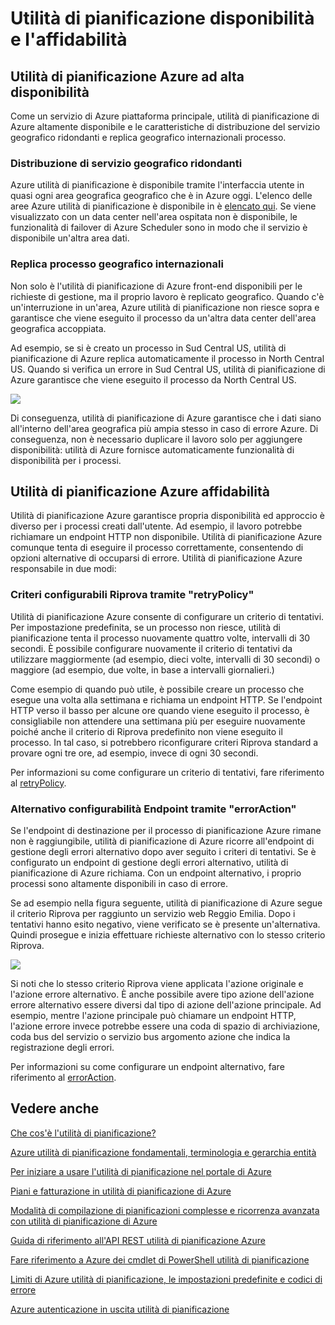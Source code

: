 <properties
 pageTitle="Utilità di pianificazione disponibilità e l'affidabilità"
 description="Utilità di pianificazione disponibilità e l'affidabilità"
 services="scheduler"
 documentationCenter=".NET"
 authors="derek1ee"
 manager="kevinlam1"
 editor=""/>
<tags
 ms.service="scheduler"
 ms.workload="infrastructure-services"
 ms.tgt_pltfrm="na"
 ms.devlang="dotnet"
 ms.topic="article"
 ms.date="08/16/2016"
 ms.author="deli"/>


# <a name="scheduler-high-availability-and-reliability"></a>Utilità di pianificazione disponibilità e l'affidabilità

## <a name="azure-scheduler-high-availability"></a>Utilità di pianificazione Azure ad alta disponibilità

Come un servizio di Azure piattaforma principale, utilità di pianificazione di Azure altamente disponibile e le caratteristiche di distribuzione del servizio geografico ridondanti e replica geografico internazionali processo.

### <a name="geo-redundant-service-deployment"></a>Distribuzione di servizio geografico ridondanti

Azure utilità di pianificazione è disponibile tramite l'interfaccia utente in quasi ogni area geografica geografico che è in Azure oggi. L'elenco delle aree Azure utilità di pianificazione è disponibile in è [elencato qui](https://azure.microsoft.com/regions/#services). Se viene visualizzato con un data center nell'area ospitata non è disponibile, le funzionalità di failover di Azure Scheduler sono in modo che il servizio è disponibile un'altra area dati.

### <a name="geo-regional-job-replication"></a>Replica processo geografico internazionali

Non solo è l'utilità di pianificazione di Azure front-end disponibili per le richieste di gestione, ma il proprio lavoro è replicato geografico. Quando c'è un'interruzione in un'area, Azure utilità di pianificazione non riesce sopra e garantisce che viene eseguito il processo da un'altra data center dell'area geografica accoppiata.

Ad esempio, se si è creato un processo in Sud Central US, utilità di pianificazione di Azure replica automaticamente il processo in North Central US. Quando si verifica un errore in Sud Central US, utilità di pianificazione di Azure garantisce che viene eseguito il processo da North Central US. 

![][1]

Di conseguenza, utilità di pianificazione di Azure garantisce che i dati siano all'interno dell'area geografica più ampia stesso in caso di errore Azure. Di conseguenza, non è necessario duplicare il lavoro solo per aggiungere disponibilità: utilità di Azure fornisce automaticamente funzionalità di disponibilità per i processi.

## <a name="azure-scheduler-reliability"></a>Utilità di pianificazione Azure affidabilità

Utilità di pianificazione Azure garantisce propria disponibilità ed approccio è diverso per i processi creati dall'utente. Ad esempio, il lavoro potrebbe richiamare un endpoint HTTP non disponibile. Utilità di pianificazione Azure comunque tenta di eseguire il processo correttamente, consentendo di opzioni alternative di occuparsi di errore. Utilità di pianificazione Azure responsabile in due modi:

### <a name="configurable-retry-policy-via-retrypolicy"></a>Criteri configurabili Riprova tramite "retryPolicy"

Utilità di pianificazione Azure consente di configurare un criterio di tentativi. Per impostazione predefinita, se un processo non riesce, utilità di pianificazione tenta il processo nuovamente quattro volte, intervalli di 30 secondi. È possibile configurare nuovamente il criterio di tentativi da utilizzare maggiormente (ad esempio, dieci volte, intervalli di 30 secondi) o maggiore (ad esempio, due volte, in base a intervalli giornalieri.)

Come esempio di quando può utile, è possibile creare un processo che esegue una volta alla settimana e richiama un endpoint HTTP. Se l'endpoint HTTP verso il basso per alcune ore quando viene eseguito il processo, è consigliabile non attendere una settimana più per eseguire nuovamente poiché anche il criterio di Riprova predefinito non viene eseguito il processo. In tal caso, si potrebbero riconfigurare criteri Riprova standard a provare ogni tre ore, ad esempio, invece di ogni 30 secondi.

Per informazioni su come configurare un criterio di tentativi, fare riferimento al [retryPolicy](scheduler-concepts-terms.md#retrypolicy).

### <a name="alternate-endpoint-configurability-via-erroraction"></a>Alternativo configurabilità Endpoint tramite "errorAction"

Se l'endpoint di destinazione per il processo di pianificazione Azure rimane non è raggiungibile, utilità di pianificazione di Azure ricorre all'endpoint di gestione degli errori alternativo dopo aver seguito i criteri di tentativi. Se è configurato un endpoint di gestione degli errori alternativo, utilità di pianificazione di Azure richiama. Con un endpoint alternativo, i proprio processi sono altamente disponibili in caso di errore.

Se ad esempio nella figura seguente, utilità di pianificazione di Azure segue il criterio Riprova per raggiunto un servizio web Reggio Emilia. Dopo i tentativi hanno esito negativo, viene verificato se è presente un'alternativa. Quindi prosegue e inizia effettuare richieste alternativo con lo stesso criterio Riprova.

![][2]

Si noti che lo stesso criterio Riprova viene applicata l'azione originale e l'azione errore alternativo. È anche possibile avere tipo azione dell'azione errore alternativo essere diversi dal tipo di azione dell'azione principale. Ad esempio, mentre l'azione principale può chiamare un endpoint HTTP, l'azione errore invece potrebbe essere una coda di spazio di archiviazione, coda bus del servizio o servizio bus argomento azione che indica la registrazione degli errori.

Per informazioni su come configurare un endpoint alternativo, fare riferimento al [errorAction](scheduler-concepts-terms.md#action-and-erroraction).

## <a name="see-also"></a>Vedere anche

 [Che cos'è l'utilità di pianificazione?](scheduler-intro.md)

 [Azure utilità di pianificazione fondamentali, terminologia e gerarchia entità](scheduler-concepts-terms.md)

 [Per iniziare a usare l'utilità di pianificazione nel portale di Azure](scheduler-get-started-portal.md)

 [Piani e fatturazione in utilità di pianificazione di Azure](scheduler-plans-billing.md)

 [Modalità di compilazione di pianificazioni complesse e ricorrenza avanzata con utilità di pianificazione di Azure](scheduler-advanced-complexity.md)

 [Guida di riferimento all'API REST utilità di pianificazione Azure](https://msdn.microsoft.com/library/mt629143)

 [Fare riferimento a Azure dei cmdlet di PowerShell utilità di pianificazione](scheduler-powershell-reference.md)

 [Limiti di Azure utilità di pianificazione, le impostazioni predefinite e codici di errore](scheduler-limits-defaults-errors.md)

 [Azure autenticazione in uscita utilità di pianificazione](scheduler-outbound-authentication.md)


[1]: ./media/scheduler-high-availability-reliability/scheduler-high-availability-reliability-image1.png

[2]: ./media/scheduler-high-availability-reliability/scheduler-high-availability-reliability-image2.png
